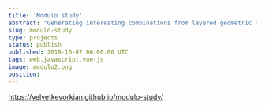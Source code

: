 ```yaml
---
title: 'Modulo study'
abstract: "Generating interesting combinations from layered geometric typefaces."
slug: modulo-study
type: projects
status: publish
published: 2018-10-07 00:00:00 UTC
tags: web,javascript,vue-js
image: modulo2.png
position: 
---
```


https://velvetkevorkian.github.io/modulo-study/
